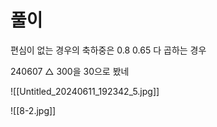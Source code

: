 # 풀이

편심이 없는 경우의 축하중은 0.8 0.65 다 곱하는 경우

240607 △ 300을 30으로 봤네

![[Untitled_20240611_192342_5.jpg]]



![[8-2.jpg]]